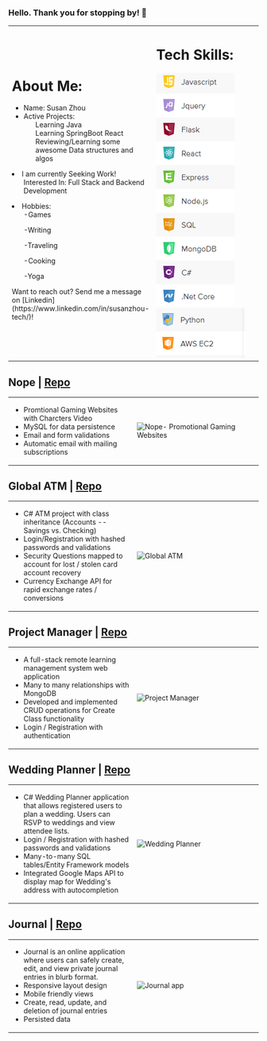 ### Hello. Thank you for stopping by! 👋

<table>
  <tr>
    <td style="width:50%">
      <h1>About Me:</h1>
      <ul>
        <li>Name: Susan Zhou</li>
        <li>Active Projects:
          <ol>Learning Java</ol>
          <ol>Learning SpringBoot React</ol>
          <ol>Reviewing/Learning some awesome Data structures and algos</ol>
        </li>
      </ul>
      <li>I am currently Seeking Work!
        <ol>Interested In: Full Stack and Backend Development</ol>
      <li>Hobbies:
        <ol>-Games</ol>
        <ol>-Writing</ol>
        <ol>-Traveling</ol>
        <ol>-Cooking</ol>
        <ol>-Yoga</ol>
        <p> Want to reach out? Send me a message on [Linkedin](https://www.linkedin.com/in/susanzhou-tech/)!<p>
      </li>
     </td>          
     <td style="width:50%">
     <h1>Tech Skills:</h1>
        <img src="assets/techstack1.jpg" alt="tech stack logo"/>
        <img src="assets/techstack2.jpg" alt="tech stack logo"/>
    </td>
  </tr>
</table>

<h2>
  Nope | <a href="https://github.com/ZhouSusan/Nope">Repo</a>
</h2>
<table>
  <tr>
    <td style="width:50%">
      <ul>
        <li>Promtional Gaming Websites with Charcters Video</li>
        <li>MySQL for data persistence </li>
        <li>Email and form validations</li>
        <li>Automatic email with mailing subscriptions</li>
      </ul>
    </td>
    <td style="width:50%">
        <img src="https://media.giphy.com/media/Iqu3WiACpRGE3gxkXm/giphy.gif" alt="Nope- Promotional Gaming Websites"/>
    </td>
  </tr>
</table>

<h2>
  Global ATM | <a href="https://github.com/Michaelafuller/GlobalATM-new"">Repo</a>
</h2>
<table>
  <tr>
    <td style="width:50%">
      <ul>
        <li>C# ATM project with class inheritance (Accounts -- Savings vs. Checking)</li>
        <li>Login/Registration with hashed passwords and validations</li>
        <li>Security Questions mapped to account for lost / stolen card account recovery</li>
        <li>Currency Exchange API for rapid exchange rates / conversions</li>
      </ul>
    </td>
    <td style="width:50%">
        <img src="https://media.giphy.com/media/nKNYugt4VkkZTUJl9p/giphy.gif" alt="Global ATM"/>
    </td>
  </tr>
</table>

<h2>
  Project Manager | <a href="https://github.com/ZhouSusan/MERN_ProjectManager">Repo</a>
</h2>
<table>
  <tr>
    <td style="width:50%">
      <ul>
        <li>A full-stack remote learning management system web application </li>
        <li>Many to many relationships with MongoDB</li>
        <li>Developed and implemented CRUD operations for Create Class functionality</li>
        <li>Login / Registration with authentication</li>
      </ul>
    </td>
    <td style="width:50%">
        <img src="https://media.giphy.com/media/tyTRV5RL5v48vKYhi6/giphy.gif" alt="Project Manager"/>
    </td>
  </tr>
</table>

<h2>
  Wedding Planner | <a href="https://github.com/ZhouSusan/WeddingPlanningWithC-">Repo</a>
</h2>
<table>
  <tr>
    <td style="width:50%">
      <ul>
        <li>C# Wedding Planner application that allows registered users to plan a wedding. Users can RSVP to weddings and view attendee lists.</li>
        <li>Login / Registration with hashed passwords and validations</li>
        <li> Many-to-many SQL tables/Entity Framework models</li>
        <li>Integrated Google Maps API to display map for Wedding's address with autocompletion</li>
      </ul>
    </td>
    <td style="width:50%">
        <img src="https://media.giphy.com/media/9dwJIn1iWrAmmKBYHC/giphy.gif" alt="Wedding Planner"/>
    </td>
  </tr>
</table>

<h2>
  Journal | <a href="https://github.com/ZhouSusan/Journal">Repo</a>
</h2>
<table>
  <tr>
    <td style="width:50%">
      <ul>
        <li>Journal is an online application where users can safely create, edit, and view private journal entries in blurb format. </li>
        <li>Responsive layout design</li>
        <li>Mobile friendly views</li>
        <li>Create, read, update, and deletion of journal entries</li>
        <li>Persisted data</li>
      </ul>
    </td>
    <td style="width:50%">
        <img src="https://media.giphy.com/media/MId9AztoffQwuLvNrK/giphy.gif" alt="Journal app"/>
    </td>
  </tr>
</table>
